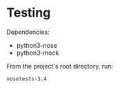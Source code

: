 Testing
=======

Dependencies:

- python3-nose
- python3-mock

From the project's root directory, run:

```
nosetests-3.4
```
